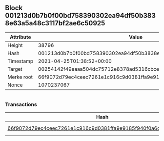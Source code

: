## Block 001213d0b7b0f00bd758390302ea94df50b3838e63a5a48c3117bf2ae6c50925

Attribute | Value
--- | ---
Height | 38796
Hash | 001213d0b7b0f00bd758390302ea94df50b3838e63a5a48c3117bf2ae6c50925
Timestamp | 2021-04-25T01:38:52+00:00
Target | 00254142f49eaaa504dc75712e8378ad5316cbcead634704b3734b6271167cc4
Merke root | 66f9072d79ec4ceec7261e1c916c9d0381ffa9e9185f940f0a6d3123ad6e1d36
Nonce | 1070237067

```

```

### Transactions

Hash | Amount
--- | ---
[66f9072d79ec4ceec7261e1c916c9d0381ffa9e9185f940f0a6d3123ad6e1d36](66f9072d79ec4ceec7261e1c916c9d0381ffa9e9185f940f0a6d3123ad6e1d36.md) | 10.00000000 SKEPTI 
